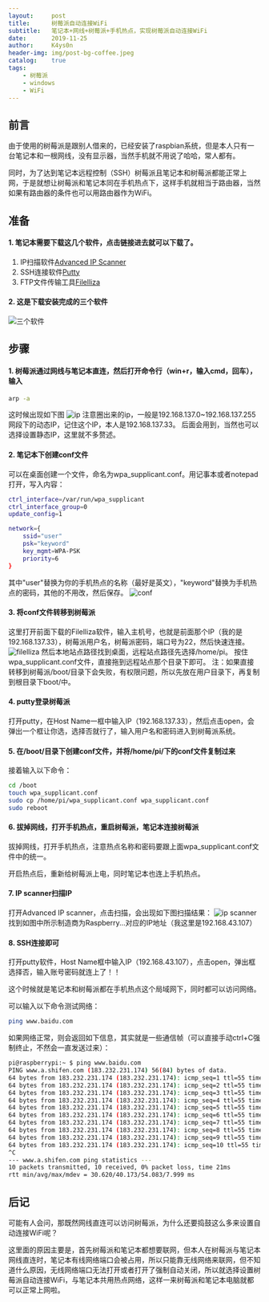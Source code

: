 ```yaml
---
layout:     post
title:      树莓派自动连接WiFi
subtitle:   笔记本+网线+树莓派+手机热点，实现树莓派自动连接WiFi
date:       2019-11-25
author:     K4ys0n
header-img: img/post-bg-coffee.jpeg
catalog:    true
tags:
    - 树莓派
    - windows
    - WiFi
---
```


## 前言
由于使用的树莓派是跟别人借来的，已经安装了raspbian系统，但是本人只有一台笔记本和一根网线，没有显示器，当然手机就不用说了哈哈，常人都有。

同时，为了达到笔记本远程控制（SSH）树莓派且笔记本和树莓派都能正常上网，于是就想让树莓派和笔记本同在手机热点下，这样手机就相当于路由器，当然如果有路由器的条件也可以用路由器作为WiFi。

## 准备
#### 1. 笔记本需要下载这几个软件，点击链接进去就可以下载了。
1. IP扫描软件[Advanced IP Scanner](https://advanced-ip-scanner.en.softonic.com/)
2. SSH连接软件[Putty](https://www.putty.org/)
3. FTP文件传输工具[Filelliza](https://filezilla-project.org/)

#### 2. 这是下载安装完成的三个软件
 ![三个软件](https://raw.githubusercontent.com/K4ys0n/k4ys0n.github.io/master/img/piWifi-3software.jpg)

## 步骤
#### 1. 树莓派通过网线与笔记本直连，然后打开命令行（win+r，输入cmd，回车），输入
```sh
arp -a
```
这时候出现如下图
 ![ip](https://raw.githubusercontent.com/K4ys0n/k4ys0n.github.io/master/img/piWifi-ip.JPG)
注意圈出来的ip，一般是192.168.137.0~192.168.137.255网段下的动态IP，记住这个IP，本人是192.168.137.33。
后面会用到，当然也可以选择设置静态IP，这里就不多赘述。

#### 2. 笔记本下创建conf文件
可以在桌面创建一个文件，命名为wpa_supplicant.conf。用记事本或者notepad打开，写入内容：
```sh
ctrl_interface=/var/run/wpa_supplicant
ctrl_interface_group=0
update_config=1

network={
	ssid="user"
	psk="keyword"
	key_mgmt=WPA-PSK
	priority=6
}
```
其中"user"替换为你的手机热点的名称（最好是英文），"keyword"替换为手机热点的密码，其他的不用改，然后保存。
 ![conf](https://raw.githubusercontent.com/K4ys0n/k4ys0n.github.io/master/img/piWifi-conf.JPG)
#### 3. 将conf文件转移到树莓派
这里打开前面下载的Filelliza软件，输入主机号，也就是前面那个IP（我的是192.168.137.33），树莓派用户名，树莓派密码，端口号为22，然后快速连接。
 ![filelliza](https://raw.githubusercontent.com/K4ys0n/k4ys0n.github.io/master/img/piWifi-filelliza.JPG)
然后本地站点路径找到桌面，远程站点路径先选择/home/pi。
按住wpa_supplicant.conf文件，直接拖到远程站点那个目录下即可。
注：如果直接转移到树莓派/boot/目录下会失败，有权限问题，所以先放在用户目录下，再复制到根目录下boot/中。

#### 4. putty登录树莓派
打开putty，在Host Name一框中输入IP（192.168.137.33），然后点击open，会弹出一个框让你选，选择否就行了，输入用户名和密码进入到树莓派系统。

#### 5. 在/boot/目录下创建conf文件，并将/home/pi/下的conf文件复制过来
接着输入以下命令：
```sh
cd /boot
touch wpa_supplicant.conf
sudo cp /home/pi/wpa_supplicant.conf wpa_supplicant.conf
sudo reboot
```
#### 6. 拔掉网线，打开手机热点，重启树莓派，笔记本连接树莓派
拔掉网线，打开手机热点，注意热点名称和密码要跟上面wpa_supplicant.conf文件中的统一。

开启热点后，重新给树莓派上电，同时笔记本也连上手机热点。
#### 7. IP scanner扫描IP
打开Advanced IP scanner，点击扫描，会出现如下图扫描结果：
 ![ip scanner](https://raw.githubusercontent.com/K4ys0n/k4ys0n.github.io/master/img/piWifi-scanner.jpg)
找到如图中所示制造商为Raspberry...对应的IP地址（我这里是192.168.43.107）
#### 8. SSH连接即可
打开putty软件，Host Name框中输入IP（192.168.43.107），点击open，弹出框选择否，输入账号密码就连上了！！

这个时候就是笔记本和树莓派都在手机热点这个局域网下，同时都可以访问网络。

可以输入以下命令测试网络：
```sh
ping www.baidu.com
```
如果网络正常，则会返回如下信息，其实就是一些通信帧（可以直接手动ctrl+C强制终止，不然会一直发送过来）：
```sh
pi@raspberrypi:~ $ ping www.baidu.com
PING www.a.shifen.com (183.232.231.174) 56(84) bytes of data.
64 bytes from 183.232.231.174 (183.232.231.174): icmp_seq=1 ttl=55 time=38.4 ms
64 bytes from 183.232.231.174 (183.232.231.174): icmp_seq=2 ttl=55 time=38.4 ms
64 bytes from 183.232.231.174 (183.232.231.174): icmp_seq=3 ttl=55 time=35.10 ms
64 bytes from 183.232.231.174 (183.232.231.174): icmp_seq=4 ttl=55 time=35.7 ms
64 bytes from 183.232.231.174 (183.232.231.174): icmp_seq=5 ttl=55 time=33.1 ms
64 bytes from 183.232.231.174 (183.232.231.174): icmp_seq=6 ttl=55 time=34.1 ms
64 bytes from 183.232.231.174 (183.232.231.174): icmp_seq=7 ttl=55 time=30.6 ms
64 bytes from 183.232.231.174 (183.232.231.174): icmp_seq=8 ttl=55 time=54.1 ms
64 bytes from 183.232.231.174 (183.232.231.174): icmp_seq=9 ttl=55 time=49.8 ms
64 bytes from 183.232.231.174 (183.232.231.174): icmp_seq=10 ttl=55 time=51.6 ms
^C
--- www.a.shifen.com ping statistics ---
10 packets transmitted, 10 received, 0% packet loss, time 21ms
rtt min/avg/max/mdev = 30.620/40.173/54.083/7.999 ms
```


## 后记
可能有人会问，那既然网线直连可以访问树莓派，为什么还要捣鼓这么多来设置自动连接WiFi呢？

这里面的原因主要是，首先树莓派和笔记本都想要联网，但本人在树莓派与笔记本网线直连时，笔记本有线网络端口会被占用，所以只能靠无线网络来联网，但不知道什么原因，无线网络端口无法打开或者打开了强制自动关闭，所以就选择设置树莓派自动连接WiFi，与笔记本共用热点网络，这样一来树莓派和笔记本电脑就都可以正常上网啦。